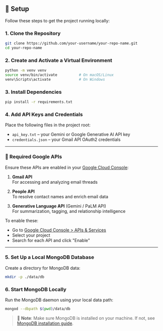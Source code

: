 ## 🚀 Setup

Follow these steps to get the project running locally:

### 1. Clone the Repository
```bash
git clone https://github.com/your-username/your-repo-name.git
cd your-repo-name
```

### 2. Create and Activate a Virtual Environment
```bash
python -m venv venv
source venv/bin/activate          # On macOS/Linux
venv\Scripts\activate             # On Windows
```

### 3. Install Dependencies
```bash
pip install -r requirements.txt
```

### 4. Add API Keys and Credentials
Place the following files in the project root:
- `api_key.txt` – your Gemini or Google Generative AI API key
- `credentials.json` – your Gmail API OAuth2 credentials

---

### 🔑 Required Google APIs

Ensure these APIs are enabled in your [Google Cloud Console](https://console.cloud.google.com/):

1. **Gmail API**  
   For accessing and analyzing email threads

2. **People API**   
   To resolve contact names and enrich email data

3. **Generative Language API** (Gemini / PaLM API)  
   For summarization, tagging, and relationship intelligence

To enable these:
- Go to [Google Cloud Console > APIs & Services](https://console.cloud.google.com/apis/library)
- Select your project
- Search for each API and click "Enable"

---

### 5. Set Up a Local MongoDB Database
Create a directory for MongoDB data:
```bash
mkdir -p ./data/db
```

### 6. Start MongoDB Locally
Run the MongoDB daemon using your local data path:
```bash
mongod --dbpath $(pwd)/data/db
```

> 📌 **Note**: Make sure MongoDB is installed on your machine. If not, see [MongoDB installation guide](https://docs.mongodb.com/manual/installation/).
